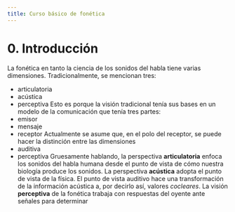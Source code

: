 ```yaml
---
title: Curso básico de fonética 
---
```

# 0. Introducción

La fonética en tanto la ciencia de los sonidos del habla tiene varias dimensiones. Tradicionalmente, se mencionan tres: 
- articulatoria
- acústica
- perceptiva
Esto es porque la visión tradicional tenía sus bases en un modelo de la comunicación que tenía tres partes:
- emisor
- mensaje
- receptor
Actualmente se asume que, en el polo del receptor, se puede hacer la distinción entre las dimensiones
- auditiva
- perceptiva
Gruesamente hablando, la perspectiva **articulatoria** enfoca los sonidos del habla humana desde el punto de vista de cómo nuestra biología produce los sonidos. La perspectiva **acústica** adopta el punto de vista de la física. El punto de vista auditivo hace una transformación de la información acústica a, por decirlo así, valores *cocleares*. La visión **perceptiva** de la fonética trabaja con respuestas del oyente ante señales para determinar  



